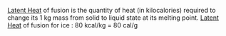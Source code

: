 [Latent Heat](Jee/Physics/Calorimetary/Latent%20Heat.md) of fusion is the quantity of heat (in kilocalories) required to change its 1 kg mass from solid to liquid state at its melting point. 
[Latent Heat](Jee/Physics/Calorimetary/Latent%20Heat.md) of fusion for ice : 80 kcal/kg = 80 cal/g
